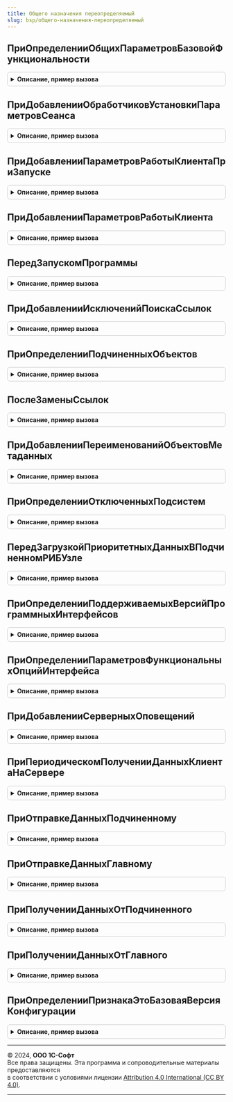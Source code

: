 ```yaml
---
title: Общего назначения переопределяемый
slug: bsp/общего-назначения-переопределяемый
---
```



## ПриОпределенииОбщихПараметровБазовойФункциональности
<details style="margin: 1em 0; padding: 0.5em; border: 1px solid #ccc; border-radius: 6px;">

<summary style="font-weight: bold; cursor: pointer;">Описание, пример вызова</summary>

```bsl

// Позволяет настроить общие параметры подсистемы.
//
// Параметры:
//  ОбщиеПараметры - Структура:
//      * ВыводитьПолныйСтекПриОшибкеДлительнойОперации  - Булево - если Истина, то в информацию об ошибке
//              для разработчика включается фрагмент стека запуска длительной операции (до старта фонового задания).
//              Это повышается информативность ошибок, возникающих в фоновых заданиях длительных операций,
//              которые запускаются функциями ДлительныеОперации.ВыполнитьФункцию, ВыполнитьПроцедуру и др.
//              По умолчанию Ложь, чтобы не мешать отладке при остановке по ошибке.
//      * ЗапрашиватьПодтверждениеПриЗавершенииПрограммы - Булево - по умолчанию Истина. Если установить в Ложь, то
//              подтверждение при завершении работы программы не будет запрашиваться,  если явно не разрешить в
//              персональных настройках программы.
//      * ИмяФормыПерсональныхНастроек  - Строка - имя формы для редактирования персональных настроек.
//      * МинимальнаяВерсияПлатформы    - Строка - минимальная версии платформы, требуемая для запуска программы.
//              Запуск программы на версии платформы ниже указанной будет невозможен. Например, "8.3.6.1650".
//              Допускается указание нескольких версий платформы через точку с запятой.
//              В этом случае минимальная версия платформы будет выбрана, исходя из фактически используемой.
//              Например, "8.3.14.1694; 8.3.15.2107; 8.3.16.1791" - при запуске на предыдущих релизах 8.3.14
//              будет предложено перейти на 8.3.14.1694, при запуске на 8.3.15 - 8.3.15.2107, и 8.3.16 -
//              8.3.16.1791, соответственно.
//      * ОтключитьИдентификаторыОбъектовМетаданных - Булево - отключает заполнение справочников ИдентификаторыОбъектовМетаданных
//              и ИдентификаторыОбъектовРасширений, процедуру выгрузки и загрузки в узлах РИБ.
//              Для частичного встраивания отдельных функций библиотеки в конфигурации без постановки на поддержку.
//      * РекомендуемаяВерсияПлатформы              - Строка - рекомендуемая версия платформы для запуска программы.
//              Например, "8.3.8.2137". Допускается указание нескольких версий платформы через точку с запятой.
//              См. пример в параметре МинимальнаяВерсияПлатформы.
//      * РекомендуемыйОбъемОперативнойПамяти       - Число - объем памяти в гигабайтах, рекомендуемый
//               для комфортной работы в программе. По умолчанию 4 Гб.
//
//    Устарели, следует использовать свойства МинимальнаяВерсияПлатформы и РекомендуемаяВерсияПлатформы:
//      * МинимальноНеобходимаяВерсияПлатформы    - Строка - полный номер версии платформы для запуска программы.
//                                                           Например, "8.3.4.365".
//      * РаботаВПрограммеЗапрещена               - Булево - начальное значение Ложь.
//
Процедура ПриОпределенииОбщихПараметровБазовойФункциональности(ОбщиеПараметры) Экспорт
```

Пример вызова
```bsl
ОбщегоНазначенияПереопределяемый.ПриОпределенииОбщихПараметровБазовойФункциональности(ОбщиеПараметры) 
```
</details>

## ПриДобавленииОбработчиковУстановкиПараметровСеанса
<details style="margin: 1em 0; padding: 0.5em; border: 1px solid #ccc; border-radius: 6px;">

<summary style="font-weight: bold; cursor: pointer;">Описание, пример вызова</summary>

```bsl

// Определяет соответствие имен параметров сеанса и обработчиков для их установки.
// Вызывается для инициализации параметров сеанса из обработчика события модуля сеанса УстановкаПараметровСеанса
// (подробнее о нем см. синтакс-помощник).
//
// В указанных модулях должна быть размещена процедура обработчика, в которую передаются параметры:
//  ИмяПараметра           - Строка - имя параметра сеанса, который требуется установить.
//  УстановленныеПараметры - Массив - имена параметров, которые уже установлены.
//
// Далее пример процедуры обработчика для копирования в указанные модули.
//
//// Параметры:
////  ИмяПараметра  - Строка
////  УстановленныеПараметры - Массив из Строка
////
//Процедура УстановкаПараметровСеанса(ИмяПараметра, УстановленныеПараметры) Экспорт
//
//  Если ИмяПараметра = "ТекущийПользователь" Тогда
//		ПараметрыСеанса.ТекущийПользователь = Значение;
//		УстановленныеПараметры.Добавить("ТекущийПользователь");
//  КонецЕсли;
//
//КонецПроцедуры
//
// Параметры:
//  Обработчики - Соответствие из КлючИЗначение:
//    * Ключ     - Строка - в формате "<ИмяПараметраСеанса>|<НачалоИмениПараметраСеанса*>".
//                   Символ '*'используется в конце имени параметра сеанса и обозначает,
//                   что один обработчик будет вызван для инициализации всех параметров сеанса
//                   с именем, начинающимся на слово НачалоИмениПараметраСеанса.
//
//    * Значение - Строка - в формате "<ИмяМодуля>.УстановкаПараметровСеанса".
//
//  Пример:
//   Обработчики.Вставить("ТекущийПользователь", "ПользователиСлужебный.УстановкаПараметровСеанса");
//
Процедура ПриДобавленииОбработчиковУстановкиПараметровСеанса(Обработчики) Экспорт
```

Пример вызова
```bsl
ОбщегоНазначенияПереопределяемый.ПриДобавленииОбработчиковУстановкиПараметровСеанса(Обработчики) 
```
</details>

## ПриДобавленииПараметровРаботыКлиентаПриЗапуске
<details style="margin: 1em 0; padding: 0.5em; border: 1px solid #ccc; border-radius: 6px;">

<summary style="font-weight: bold; cursor: pointer;">Описание, пример вызова</summary>

```bsl

// Позволяет задать значения параметров, необходимых для работы клиентского кода
// при запуске конфигурации (в обработчиках событий ПередНачаломРаботыСистемы и ПриНачалеРаботыСистемы)
// без дополнительных серверных вызовов.
// Для получения значений этих параметров из клиентского кода
// см. СтандартныеПодсистемыКлиент.ПараметрыРаботыКлиентаПриЗапуске.
//
// Важно: недопустимо использовать команды сброса кэша повторно используемых модулей,
// иначе запуск может привести к непредсказуемым ошибкам и лишним серверным вызовам.
//
// Параметры:
//   Параметры - Структура - имена и значения параметров работы клиента при запуске, которые необходимо задать.
//                           Для установки параметров работы клиента при запуске:
//                           Параметры.Вставить(<ИмяПараметра>, <код получения значения параметра>);
//
Процедура ПриДобавленииПараметровРаботыКлиентаПриЗапуске(Параметры) Экспорт
```

Пример вызова
```bsl
ОбщегоНазначенияПереопределяемый.ПриДобавленииПараметровРаботыКлиентаПриЗапуске(Параметры) 
```
</details>

## ПриДобавленииПараметровРаботыКлиента
<details style="margin: 1em 0; padding: 0.5em; border: 1px solid #ccc; border-radius: 6px;">

<summary style="font-weight: bold; cursor: pointer;">Описание, пример вызова</summary>

```bsl

// Позволяет задать значения параметров, необходимых для работы клиентского кода
// конфигурации без дополнительных серверных вызовов.
// Для получения этих параметров из клиентского кода
// см. СтандартныеПодсистемыКлиент.ПараметрыРаботыКлиента.
//
// Параметры:
//   Параметры - Структура - имена и значения параметров работы клиента, которые необходимо задать.
//                           Для установки параметров работы клиента:
//                           Параметры.Вставить(<ИмяПараметра>, <код получения значения параметра>);
//
Процедура ПриДобавленииПараметровРаботыКлиента(Параметры) Экспорт
```

Пример вызова
```bsl
ОбщегоНазначенияПереопределяемый.ПриДобавленииПараметровРаботыКлиента(Параметры) 
```
</details>

## ПередЗапускомПрограммы
<details style="margin: 1em 0; padding: 0.5em; border: 1px solid #ccc; border-radius: 6px;">

<summary style="font-weight: bold; cursor: pointer;">Описание, пример вызова</summary>

```bsl

// Позволяет выполнить действия перед запуском сеанса программы, которые невозможно отложить на более поздний этап.
// Например, настроить начальную страницу и другие параметры интерфейса в зависимости от режима работы.
//
// Вызывается в клиентских сеансах и в сеансах регламентных заданий после проверки минимальной версии платформы,
// заданной в процедуре ОбщегоНазначенияПереопределяемый.ПриОпределенииОбщихПараметровБазовойФункциональности.
// Не вызывается из сеансов фоновых заданий.
//
// Для определения, что запущен клиентский сеанс, можно проверить ТекущийРежимЗапуска() <> Неопределено.
// Для определения других видов сеанса - условие ПолучитьТекущийСеансИнформационнойБазы().ИмяПриложения = "<имя>",
// например "WSConnection" или "BackgroundJob".
//
// Вызов производится в привилегированном режиме.
//
// Рекомендуется размещать здесь код вместо обработчика события УстановкаПараметровСеанса модуля сеанса
// с проверкой условия ИменаПараметровСеанса = Неопределено.
// При реализации обработчика следует иметь в виду, что в ИБ могут быть не завершены обработчики обновления
// и не выполнена дальнейшая инициализация, которая происходит позже при запуске программы.
// Поэтому может быть небезопасно безусловно вызывать другие процедуры и функции, которые зависят от этого.
//
Процедура ПередЗапускомПрограммы() Экспорт
```

Пример вызова
```bsl
ОбщегоНазначенияПереопределяемый.ПередЗапускомПрограммы() 
```
</details>

## ПриДобавленииИсключенийПоискаСсылок
<details style="margin: 1em 0; padding: 0.5em; border: 1px solid #ccc; border-radius: 6px;">

<summary style="font-weight: bold; cursor: pointer;">Описание, пример вызова</summary>

```bsl

// Определяет объекты метаданных и отдельные реквизиты, которые исключаются из результатов поиска ссылок,
// не учитываются при монопольном удалении помеченных, замене ссылок и в отчете по местам использования.
// См. также ОбщегоНазначения.ИсключенияПоискаСсылок.
//
// Пример задачи: к документу "Реализация товаров и услуг" подключены подсистемы "Версионирование объектов" и "Свойства".
// Также этот документ может быть указан в других объектах метаданных - документах или регистрах.
// Часть ссылок имеют значение для бизнес-логики (например движения по регистрам) и должны выводиться пользователю.
// Другая часть ссылок - "техногенные" (ссылки на документ из данных подсистем "Версионирование объектов" и "Свойства")
// и должны скрываться от пользователя при удалении, анализе мест использования или запретов редактирования ключевых реквизитов.
// Список таких "техногенных" объектов нужно перечислить в этой процедуре.
//
// При этом для избежания появления ссылок на несуществующие объекты
// рекомендуется предусмотреть процедуру очистки указанных объектов метаданных.
//   * Для измерений регистров сведений - с помощью установки флажка "Ведущее",
//     тогда запись регистра сведений будет удалена вместе с удалением ссылки, указанной в измерении.
//   * Для других реквизитов указанных объектов - с помощью подписки на событие ПередУдалением всех типов объектов
//     метаданных, которые могут быть записаны в реквизиты указанных объектов метаданных.
//     В обработчике необходимо найти "техногенные" объекты, в реквизитах которых указана ссылка удаляемого объекта,
//     и выбрать, как именно очищать ссылку: очищать значение реквизита, удалять строку таблицы или удалять весь объект.
// Подробнее см. в документации к подсистеме "Удаление помеченных объектов".
//
// При исключении регистров допустимо исключать только Измерения.
// При необходимости исключить из поиска значения в ресурсах
// или в реквизитах регистров требуется исключить регистр целиком.
//
// Параметры:
//   ИсключенияПоискаСсылок - Массив - объекты метаданных или их реквизиты (ОбъектМетаданных, Строка),
//       которые не должно учитываться в бизнес-логике.
//       Стандартные реквизиты и табличные части могут быть указаны только в виде строковых имен (см. пример ниже).
//
// Пример:
//   ИсключенияПоискаСсылок.Добавить(Метаданные.РегистрыСведений.ВерсииОбъектов);
//   ИсключенияПоискаСсылок.Добавить(Метаданные.РегистрыСведений.ВерсииОбъектов.Измерения.Объект);
//   ИсключенияПоискаСсылок.Добавить("ПланВидовРасчета.ОсновныеНачисления.СтандартнаяТабличнаяЧасть.БазовыеВидыРасчета.СтандартныйРеквизит.ВидРасчета");
//
Процедура ПриДобавленииИсключенийПоискаСсылок(ИсключенияПоискаСсылок) Экспорт
```

Пример вызова
```bsl
ОбщегоНазначенияПереопределяемый.ПриДобавленииИсключенийПоискаСсылок(ИсключенияПоискаСсылок) 
```
</details>

## ПриОпределенииПодчиненныхОбъектов
<details style="margin: 1em 0; padding: 0.5em; border: 1px solid #ccc; border-radius: 6px;">

<summary style="font-weight: bold; cursor: pointer;">Описание, пример вызова</summary>

```bsl

// Позволяет задать список подчиненных объектов и их связи с основными объектами.
// Подчиненные объекты рекомендуется использовать, если в процессе замены ссылок
// нужно создавать часть объектов или подбирать замену из существующих объектов.
//
// Параметры:
//  ПодчиненныеОбъекты - см. ОбщегоНазначения.ПодчиненныеОбъекты
//
// Пример:
//	СвязиПодчиненногоОбъекта = Новый Соответствие;
//	СвязиПодчиненногоОбъекта.Вставить("ПолеСвязи");
//	ПодчиненныйОбъект = ПодчиненныеОбъекты.Добавить();
//	ПодчиненныйОбъект.ПодчиненныйОбъект = Метаданные.Справочники.<ПодчиненныйСправочник>;
//	ПодчиненныйОбъект.ПоляСвязей = СвязиПодчиненногоОбъекта;
//	ПодчиненныйОбъект.ВыполнятьАвтоматическийПоискЗаменСсылок = Истина;
//
//	СвязиПодчиненногоОбъекта = Новый Массив;
//	СвязиПодчиненногоОбъекта.Вставить("ПолеСвязи");
//	ПодчиненныйОбъект = ПодчиненныеОбъекты.Добавить();
//	ПодчиненныйОбъект.ПодчиненныйОбъект = Метаданные.Справочники.<ПодчиненныйСправочник>;
//	ПодчиненныйОбъект.ПоляСвязей = СвязиПодчиненногоОбъекта;
//	ПодчиненныйОбъект.ВыполнятьАвтоматическийПоискЗаменСсылок = Истина;
//
//	ПодчиненныйОбъект = ПодчиненныеОбъекты.Добавить();
//	ПодчиненныйОбъект.ПодчиненныйОбъект = Метаданные.Справочники.<ПодчиненныйСправочник>;
//	ПодчиненныйОбъект.ПоляСвязей = "ПолеСвязи";
//	ПодчиненныйОбъект.ПриПоискеЗаменыСсылок = "<ОбщийМодуль>";
//
Процедура ПриОпределенииПодчиненныхОбъектов(ПодчиненныеОбъекты) Экспорт
```

Пример вызова
```bsl
ОбщегоНазначенияПереопределяемый.ПриОпределенииПодчиненныхОбъектов(ПодчиненныеОбъекты) 
```
</details>

## ПослеЗаменыСсылок
<details style="margin: 1em 0; padding: 0.5em; border: 1px solid #ccc; border-radius: 6px;">

<summary style="font-weight: bold; cursor: pointer;">Описание, пример вызова</summary>

```bsl

// Выполняется после замены ссылок перед непосредственным удалением объектов.
//
// Параметры:
//  Результат - см. ОбщегоНазначения.ЗаменитьСсылки
//  ПараметрыВыполнения - см. ОбщегоНазначения.ПараметрыЗаменыСсылок
//  ТаблицаПоиска - см. ОбщегоНазначения.МестаИспользования
//
Процедура ПослеЗаменыСсылок(Результат, ПараметрыВыполнения, ТаблицаПоиска) Экспорт
```

Пример вызова
```bsl
ОбщегоНазначенияПереопределяемый.ПослеЗаменыСсылок(Результат, ПараметрыВыполнения, ТаблицаПоиска) 
```
</details>

## ПриДобавленииПереименованийОбъектовМетаданных
<details style="margin: 1em 0; padding: 0.5em; border: 1px solid #ccc; border-radius: 6px;">

<summary style="font-weight: bold; cursor: pointer;">Описание, пример вызова</summary>

```bsl

// Вызывается при обновлении информационной базы для учета переименований подсистем в конфигурации.
// В противном случае, возникнет рассинхронизация между метаданными конфигурации и
// элементами справочника ИдентификаторыОбъектовМетаданных, что приведет к различным ошибкам при работе конфигурации.
// Переименования задаются с помощью процедуры ОбщегоНазначения.ДобавитьПереименование.
//
// Если в конфигурации предусмотрен переход с предыдущей версии, в которую включена библиотека версии
// 3.1.5 и меньше, то также необходимо указывать переименования ролей.
//
// Переименования остальных объектов метаданных задавать не следует, т.к. они обрабатываются автоматически.
// См. также ОбщегоНазначения.ИдентификаторОбъектаМетаданных, ОбщегоНазначения.ИдентификаторыОбъектовМетаданных.
//
// Параметры:
//  Переименования - Структура - сведения о переименованиях, которые требуется заполнить с помощью процедуры
//                               ОбщегоНазначения.ДобавитьПереименование.
//
// Пример:
//	ОбщегоНазначения.ДобавитьПереименование(Переименования, "2.1.2.14",
//		"Подсистема.СлужебныеПодсистемы", "Подсистема.СервисныеПодсистемы");
//
Процедура ПриДобавленииПереименованийОбъектовМетаданных(Переименования) Экспорт
```

Пример вызова
```bsl
ОбщегоНазначенияПереопределяемый.ПриДобавленииПереименованийОбъектовМетаданных(Переименования) 
```
</details>

## ПриОпределенииОтключенныхПодсистем
<details style="margin: 1em 0; padding: 0.5em; border: 1px solid #ccc; border-radius: 6px;">

<summary style="font-weight: bold; cursor: pointer;">Описание, пример вызова</summary>

```bsl

// Позволяет отключать подсистемы, например, для целей тестирования.
// Если подсистема отключена, то функции ОбщегоНазначения.ПодсистемаСуществует и
// ОбщегоНазначенияКлиент.ПодсистемаСуществует вернут Ложь.
//
// В реализации этой процедуры нельзя использовать функцию ОбщегоНазначения.ПодсистемаСуществует,
// т.к. это приводит к рекурсии.
//
// Параметры:
//   ОтключенныеПодсистемы - Соответствие из КлючИЗначение:
//     * Ключ - Строка - имя отключаемой подсистемы
//     * Значение - Булево - Истина
//
Процедура ПриОпределенииОтключенныхПодсистем(ОтключенныеПодсистемы) Экспорт
```

Пример вызова
```bsl
ОбщегоНазначенияПереопределяемый.ПриОпределенииОтключенныхПодсистем(ОтключенныеПодсистемы) 
```
</details>

## ПередЗагрузкойПриоритетныхДанныхВПодчиненномРИБУзле
<details style="margin: 1em 0; padding: 0.5em; border: 1px solid #ccc; border-radius: 6px;">

<summary style="font-weight: bold; cursor: pointer;">Описание, пример вызова</summary>

```bsl

// Вызывается перед загрузкой приоритетных данных в подчиненном узле РИБ
// и предназначена для заполнения настроек размещения сообщения обмена данными или
// для реализации нестандартной загрузки приоритетных данных из главного узла РИБ.
//
// К приоритетным данным относятся предопределенные элементы, а также
// элементы справочника ИдентификаторыОбъектовМетаданных.
//
// Параметры:
//  СтандартнаяОбработка - Булево - начальное значение Истина; если установить Ложь,
//                то стандартная загрузка приоритетных данных с помощью подсистемы
//                ОбменДанными будет пропущена (так же будет и в том случае,
//                если подсистемы ОбменДанными нет в конфигурации).
//
Процедура ПередЗагрузкойПриоритетныхДанныхВПодчиненномРИБУзле(СтандартнаяОбработка) Экспорт
```

Пример вызова
```bsl
ОбщегоНазначенияПереопределяемый.ПередЗагрузкойПриоритетныхДанныхВПодчиненномРИБУзле(СтандартнаяОбработка) 
```
</details>

## ПриОпределенииПоддерживаемыхВерсийПрограммныхИнтерфейсов
<details style="margin: 1em 0; padding: 0.5em; border: 1px solid #ccc; border-radius: 6px;">

<summary style="font-weight: bold; cursor: pointer;">Описание, пример вызова</summary>

```bsl

// Определяет список версий программных интерфейсов, доступных через web-сервис InterfaceVersion.
//
// Параметры:
//  ПоддерживаемыеВерсии - Структура - в ключе указывается имя программного интерфейса,
//                                     а в значениях - массив строк с поддерживаемыми версиями этого интерфейса.
//
// Пример:
//
//  // СервисПередачиФайлов
//  Версии = Новый Массив;
//  Версии.Добавить("1.0.1.1");
//  Версии.Добавить("1.0.2.1");
//  ПоддерживаемыеВерсии.Вставить("СервисПередачиФайлов", Версии);
//  // Конец СервисПередачиФайлов
//
Процедура ПриОпределенииПоддерживаемыхВерсийПрограммныхИнтерфейсов(ПоддерживаемыеВерсии) Экспорт
```

Пример вызова
```bsl
ОбщегоНазначенияПереопределяемый.ПриОпределенииПоддерживаемыхВерсийПрограммныхИнтерфейсов(ПоддерживаемыеВерсии) 
```
</details>

## ПриОпределенииПараметровФункциональныхОпцийИнтерфейса
<details style="margin: 1em 0; padding: 0.5em; border: 1px solid #ccc; border-radius: 6px;">

<summary style="font-weight: bold; cursor: pointer;">Описание, пример вызова</summary>

```bsl

// Задает параметры функциональных опций, действие которых распространяется на командный интерфейс и рабочий стол.
// Например, если значения функциональной опции хранятся в ресурсах регистра сведений,
// то параметры функциональных опций могут определять условия отборов по измерениям регистра,
// которые будут применяться при чтении значения этой функциональной опции.
//
// См. в синтакс-помощнике методы ПолучитьФункциональнуюОпциюИнтерфейса,
// УстановитьПараметрыФункциональныхОпцийИнтерфейса и ПолучитьПараметрыФункциональныхОпцийИнтерфейса.
//
// Параметры:
//   ОпцииИнтерфейса - Структура - значения параметров функциональных опций, установленных для командного интерфейса.
//       Ключ элемента структуры определяет имя параметра, а значение элемента - текущее значение параметра.
//
Процедура ПриОпределенииПараметровФункциональныхОпцийИнтерфейса(ОпцииИнтерфейса) Экспорт
```

Пример вызова
```bsl
ОбщегоНазначенияПереопределяемый.ПриОпределенииПараметровФункциональныхОпцийИнтерфейса(ОпцииИнтерфейса) 
```
</details>

## ПриДобавленииСерверныхОповещений
<details style="margin: 1em 0; padding: 0.5em; border: 1px solid #ccc; border-radius: 6px;">

<summary style="font-weight: bold; cursor: pointer;">Описание, пример вызова</summary>

```bsl


// Вызывается при запуске сеанса для получения списка оповещений
// которые необходимо отправить с сервера на клиент (из регламентного задания).
// Смотри СтандартныеПодсистемыСервер.ПриОтправкеСерверногоОповещения
// и СтандартныеПодсистемыКлиент.ПриПолученииСерверногоОповещения.
//
// Параметры:
//  Оповещения - Соответствие из КлючИЗначение:
//   * Ключ     - Строка - смотри СерверныеОповещения.НовоеСерверноеОповещение.Имя
//   * Значение - см. СерверныеОповещения.НовоеСерверноеОповещение
//
// Пример:
//	Оповещение = СерверныеОповещения.НовоеСерверноеОповещение(
//		"СтандартныеПодсистемы.ЗавершениеРаботыПользователей.БлокировкаСеансов");
//	Оповещение.ИмяМодуляОтправки  = "СоединенияИБ";
//	Оповещение.ИмяМодуляПолучения = "СоединенияИБКлиент";
//	Оповещение.ПериодПроверки = 300;
//
//	Оповещения.Вставить(Оповещение.Имя, Оповещение);
//
Процедура ПриДобавленииСерверныхОповещений(Оповещения) Экспорт
```

Пример вызова
```bsl
ОбщегоНазначенияПереопределяемый.ПриДобавленииСерверныхОповещений(Оповещения) 
```
</details>

## ПриПериодическомПолученииДанныхКлиентаНаСервере
<details style="margin: 1em 0; padding: 0.5em; border: 1px solid #ccc; border-radius: 6px;">

<summary style="font-weight: bold; cursor: pointer;">Описание, пример вызова</summary>

```bsl

// Вызывается из глобального обработчика ожидания по необходимости, но не чаще раза в 60 сек,
// для получения данных с клиента, а также возврате результата на клиент, если нужно.
// Например, для передачи статистики о количестве открытых окон и
// возврате признака дальнейшей передачи статистики с клиента на сервер.
//
// Для получения данных клиента на сервере они должны быть заполнены в параметре Параметры процедуры
// ОбщегоНазначенияКлиентПереопределяемый.ПередПериодическойОтправкойДанныхКлиентаНаСервер.
//
// Для возврата данных с сервера на клиент заполните параметр Результаты,
// который затем будет передан в процедуру
// ОбщегоНазначенияКлиентПереопределяемый.ПослеПериодическогоПолученияДанныхКлиентаНаСервере.
//
// Параметры:
//  Параметры - Соответствие из КлючИЗначение:
//    * Ключ     - Строка       - имя параметра, полученного с клиента.
//    * Значение - Произвольный - значение параметра, полученного с клиента.
//  Результаты - Соответствие из КлючИЗначение:
//    * Ключ     - Строка       - имя параметра, возвращаемого на клиент.
//    * Значение - Произвольный - значение параметра, возвращаемого на клиент.
//
// Пример:
//	МоментНачала = ТекущаяУниверсальнаяДатаВМиллисекундах();
//	Попытка
//		Если ОбщегоНазначения.ПодсистемаСуществует("СтандартныеПодсистемы.ЦентрМониторинга") Тогда
//			МодульЦентрМониторингаСлужебный = ОбщегоНазначения.ОбщийМодуль("ЦентрМониторингаСлужебный");
//			МодульЦентрМониторингаСлужебный.ПриПериодическомПолученииДанныхКлиентаНаСервере(Параметры, Результаты);
//		КонецЕсли;
//	Исключение
//		СерверныеОповещения.ОбработатьОшибку(ИнформацияОбОшибке());
//	КонецПопытки;
//	СерверныеОповещения.ДобавитьПоказатель(Результаты, МоментНачала,
//		"ЦентрМониторингаСлужебный.ПриПериодическомПолученииДанныхКлиентаНаСервере");
//
Процедура ПриПериодическомПолученииДанныхКлиентаНаСервере(Параметры, Результаты) Экспорт
```

Пример вызова
```bsl
ОбщегоНазначенияПереопределяемый.ПриПериодическомПолученииДанныхКлиентаНаСервере(Параметры, Результаты) 
```
</details>

## ПриОтправкеДанныхПодчиненному
<details style="margin: 1em 0; padding: 0.5em; border: 1px solid #ccc; border-radius: 6px;">

<summary style="font-weight: bold; cursor: pointer;">Описание, пример вызова</summary>

```bsl

// Дополнительный обработчик одноименного события, возникающего при обмене данными в распределенной информационной базе.
// Выполняется после выполнения базовых алгоритмов библиотеки.
// Не выполняется, если отправка элемента данных была проигнорирована ранее.
//
// Параметры:
//  Источник                  - ПланОбменаОбъект - узел, для которого выполняется обмен.
//  ЭлементДанных             - Произвольный - см. описание одноименного обработчика в синтакс-помощнике.
//  ОтправкаЭлемента          - ОтправкаЭлементаДанных - см. описание одноименного обработчика в синтакс-помощнике.
//  СозданиеНачальногоОбраза  - Булево - см. описание одноименного обработчика в синтакс-помощнике.
//
Процедура ПриОтправкеДанныхПодчиненному(Источник, ЭлементДанных, ОтправкаЭлемента, СозданиеНачальногоОбраза) Экспорт
```

Пример вызова
```bsl
ОбщегоНазначенияПереопределяемый.ПриОтправкеДанныхПодчиненному(Источник, ЭлементДанных, ОтправкаЭлемента, СозданиеНачальногоОбраза) 
```
</details>

## ПриОтправкеДанныхГлавному
<details style="margin: 1em 0; padding: 0.5em; border: 1px solid #ccc; border-radius: 6px;">

<summary style="font-weight: bold; cursor: pointer;">Описание, пример вызова</summary>

```bsl

// Дополнительный обработчик одноименного события, возникающего при обмене данными в распределенной информационной базе.
// Выполняется после выполнения базовых алгоритмов библиотеки.
// Не выполняется, если отправка элемента данных была проигнорирована ранее.
//
// Параметры:
//  Источник          - ПланОбменаОбъект - узел, для которого выполняется обмен.
//  ЭлементДанных     - Произвольный - см. описание одноименного обработчика в синтакс-помощнике.
//  ОтправкаЭлемента  - ОтправкаЭлементаДанных - см. описание одноименного обработчика в синтакс-помощнике.
//
Процедура ПриОтправкеДанныхГлавному(Источник, ЭлементДанных, ОтправкаЭлемента) Экспорт
```

Пример вызова
```bsl
ОбщегоНазначенияПереопределяемый.ПриОтправкеДанныхГлавному(Источник, ЭлементДанных, ОтправкаЭлемента) 
```
</details>

## ПриПолученииДанныхОтПодчиненного
<details style="margin: 1em 0; padding: 0.5em; border: 1px solid #ccc; border-radius: 6px;">

<summary style="font-weight: bold; cursor: pointer;">Описание, пример вызова</summary>

```bsl

// Дополнительный обработчик одноименного события, возникающего при обмене данными в распределенной информационной базе.
// Выполняется после выполнения базовых алгоритмов библиотеки.
// Не выполняется, если получение элемента данных было проигнорировано ранее.
//
// Параметры:
//  Источник          - ПланОбменаОбъект - узел, для которого выполняется обмен.
//  ЭлементДанных     - Произвольный - см. описание одноименного обработчика в синтакс-помощнике.
//  ПолучениеЭлемента - ПолучениеЭлементаДанных - см. описание одноименного обработчика в синтакс-помощнике.
//  ОтправкаНазад     - Булево - см. описание одноименного обработчика в синтакс-помощнике.
//
Процедура ПриПолученииДанныхОтПодчиненного(Источник, ЭлементДанных, ПолучениеЭлемента, ОтправкаНазад) Экспорт
```

Пример вызова
```bsl
ОбщегоНазначенияПереопределяемый.ПриПолученииДанныхОтПодчиненного(Источник, ЭлементДанных, ПолучениеЭлемента, ОтправкаНазад) 
```
</details>

## ПриПолученииДанныхОтГлавного
<details style="margin: 1em 0; padding: 0.5em; border: 1px solid #ccc; border-radius: 6px;">

<summary style="font-weight: bold; cursor: pointer;">Описание, пример вызова</summary>

```bsl

// Дополнительный обработчик одноименного события, возникающего при обмене данными в распределенной информационной базе.
// Выполняется после выполнения базовых алгоритмов библиотеки.
// Не выполняется, если получение элемента данных было проигнорировано ранее.
//
// Параметры:
//  Источник          - ПланОбменаОбъект - узел, для которого выполняется обмен.
//  ЭлементДанных     - Произвольный - см. описание одноименного обработчика в синтакс-помощнике.
//  ПолучениеЭлемента - ПолучениеЭлементаДанных - см. описание одноименного обработчика в синтакс-помощнике.
//  ОтправкаНазад     - Булево - см. описание одноименного обработчика в синтакс-помощнике.
//
Процедура ПриПолученииДанныхОтГлавного(Источник, ЭлементДанных, ПолучениеЭлемента, ОтправкаНазад) Экспорт
```

Пример вызова
```bsl
ОбщегоНазначенияПереопределяемый.ПриПолученииДанныхОтГлавного(Источник, ЭлементДанных, ПолучениеЭлемента, ОтправкаНазад) 
```
</details>

## ПриОпределенииПризнакаЭтоБазоваяВерсияКонфигурации
<details style="margin: 1em 0; padding: 0.5em; border: 1px solid #ccc; border-radius: 6px;">

<summary style="font-weight: bold; cursor: pointer;">Описание, пример вызова</summary>

```bsl

// Позволяет изменить признак того, что версия программы является, либо не является базовой.
//
// Параметры:
//  ЭтоБазовая - Булево - признак того, что версия программы является базовой. По умолчанию Истина, если в имени
//                        программы есть слово "Базовая".
//
Процедура ПриОпределенииПризнакаЭтоБазоваяВерсияКонфигурации(ЭтоБазовая) Экспорт
```

Пример вызова
```bsl
ОбщегоНазначенияПереопределяемый.ПриОпределенииПризнакаЭтоБазоваяВерсияКонфигурации(ЭтоБазовая) 
```
</details>

---

© 2024, **ООО 1С-Софт**  
Все права защищены. Эта программа и сопроводительные материалы предоставляются  
в соответствии с условиями лицензии [Attribution 4.0 International (CC BY 4.0)](https://creativecommons.org/licenses/by/4.0/legalcode).

---
